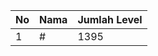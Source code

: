 | No | Nama            | Jumlah Level |
|----|-----------------|--------------|
| 1  | #    |    1395        |
